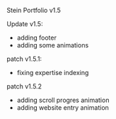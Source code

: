 Stein Portfolio
v1.5

Update v1.5:
- adding footer
- adding some animations

patch v1.5.1:
- fixing expertise indexing

patch v1.5.2
- adding scroll progres animation
- adding website entry animation
